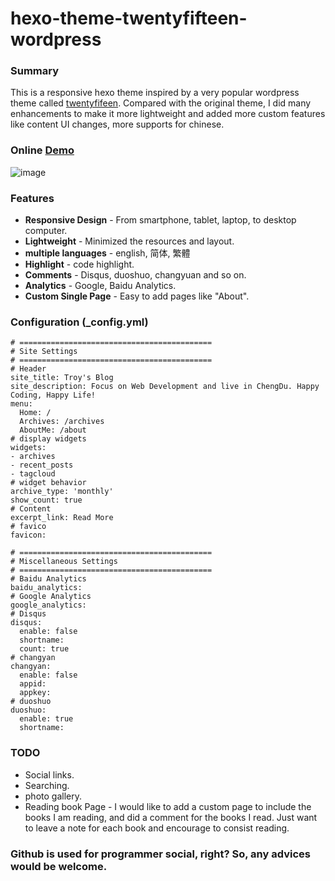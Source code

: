 # hexo-theme-twentyfifteen-wordpress

### Summary
This is a responsive hexo theme inspired by a very popular wordpress theme called [twentyfifeen](https://wordpress.org/themes/twentyfifteen/). Compared with the original theme, I did many enhancements to make it more lightweight and added more custom features like content UI changes, more supports for chinese.

### Online [Demo](http://troyyang.com/)
![image](http://ommnrsgt0.bkt.clouddn.com/hexo-2015-wordpress.jpg)
### Features
* **Responsive Design** - From smartphone, tablet, laptop, to desktop computer.
* **Lightweight** - Minimized the resources and layout.
* **multiple languages** - english, 简体, 繁體 
* **Highlight** - code highlight.
* **Comments** - Disqus, duoshuo, changyuan and so on.
* **Analytics** - Google, Baidu Analytics.
* **Custom Single Page** - Easy to add pages like "About".

### Configuration (_config.yml)

```
# ===========================================
# Site Settings
# ===========================================
# Header
site_title: Troy's Blog
site_description: Focus on Web Development and live in ChengDu. Happy Coding, Happy Life!
menu:
  Home: /
  Archives: /archives
  AboutMe: /about
# display widgets
widgets:
- archives
- recent_posts
- tagcloud
# widget behavior
archive_type: 'monthly'
show_count: true
# Content
excerpt_link: Read More
# favico 
favicon:

# ===========================================
# Miscellaneous Settings
# ===========================================
# Baidu Analytics
baidu_analytics: 
# Google Analytics
google_analytics: 
# Disqus
disqus:
  enable: false
  shortname: 
  count: true
# changyan
changyan:
  enable: false
  appid:
  appkey:
# duoshuo
duoshuo:
  enable: true
  shortname: 
```

### TODO
* Social links.
* Searching.
* photo gallery.
* Reading book Page - I would like to add a custom page to include the books I am reading, and did a comment for the books I read. Just want to leave a note for each book and encourage to consist reading.

### Github is used for programmer social, right? So, any advices would be welcome.
